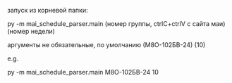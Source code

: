 запуск из корневой папки:

py -m mai_schedule_parser.main (номер группы, ctrlC+ctrlV с сайта маи) (номер недели)

аргументы не обязательные, по умолчанию (М8О-102БВ-24) (10)

e.g.

py -m mai_schedule_parser.main М8О-102БВ-24 10
